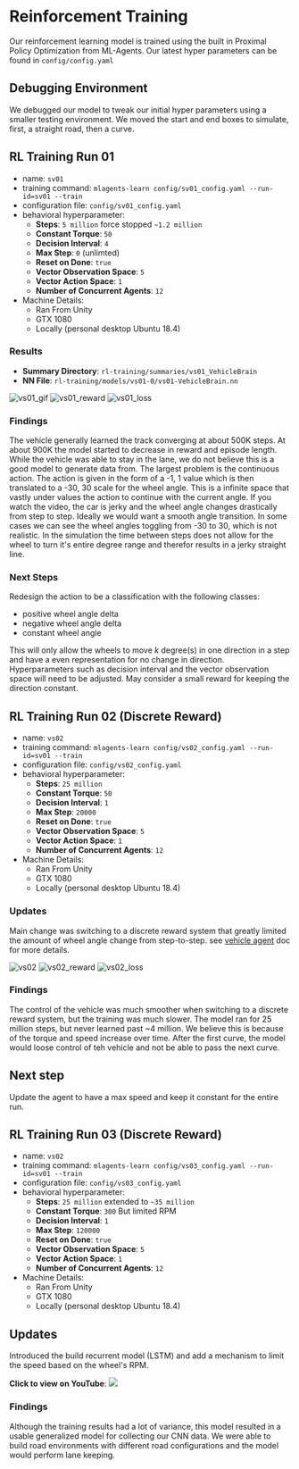# Reinforcement Training
Our reinforcement learning model is trained using the built in Proximal Policy Optimization from ML-Agents. Our latest hyper parameters can be found in `config/config.yaml` 

## Debugging Environment
We debugged our model to tweak our initial hyper parameters using a smaller testing environment. We moved the start and end boxes to simulate, first, a straight road, then a curve.

## RL Training Run 01
* name: `sv01`
* training command: `mlagents-learn config/sv01_config.yaml --run-id=sv01 --train`
* configuration file: `config/sv01_config.yaml`
* behavioral hyperparameter: 
  * **Steps**: `5 million` force stopped `~1.2 million`
  * **Constant Torque**: `50`
  * **Decision Interval**: `4`
  * **Max Step**: `0` (unlimted)
  * **Reset on Done**: `true`
  * **Vector Observation Space**: `5`
  * **Vector Action Space**: `1`
  * **Number of Concurrent Agents**: `12`
* Machine Details:
  * Ran From Unity
  * GTX 1080
  * Locally (personal desktop Ubuntu 18.4)

### Results
* **Summary Directory**: `rl-training/summaries/vs01_VehicleBrain`
* **NN File**: `rl-training/models/vs01-0/vs01-VehicleBrain.nn`


![vs01_gif](images/vs01/vs01.gif) 
![vs01_reward](images/vs01/reward_log.png) 
![vs01_loss](images/vs01/loss_log.png) 

### Findings
The vehicle generally learned the track converging at about 500K steps. At about 900K the model started to decrease in reward and episode length. While the vehicle was able to stay in the lane, we do not believe this is a good model to generate data from. The largest problem is the continuous action. The action is given in the form of a -1, 1 value which is then translated to a -30, 30 scale for the wheel angle. This is a infinite space that vastly under values the action to continue with the current angle. If you watch the video, the car is jerky and the wheel angle changes drastically from step to step. Ideally we would want a smooth angle transition. In some cases we can see the wheel angles toggling from -30 to 30, which is not realistic. In the simulation the time between steps does not allow for the wheel to turn it's entire degree range and therefor results in a jerky straight line.  

### Next Steps
Redesign the action to be a classification with the following classes:
* positive wheel angle delta
* negative wheel angle delta
* constant wheel angle

This will only allow the wheels to move *k* degree(s) in one direction in a step and have a even representation for no change in direction. Hyperparameters such as decision interval and the vector observation space will need to be adjusted. May consider a small reward for keeping the direction constant.


## RL Training Run 02 (Discrete Reward)
* name: `vs02`
* training command: `mlagents-learn config/vs02_config.yaml --run-id=sv01 --train`
* configuration file: `config/vs02_config.yaml`
* behavioral hyperparameter: 
  * **Steps**: `25 million`
  * **Constant Torque**: `50`
  * **Decision Interval**: `1`
  * **Max Step**: `20000`
  * **Reset on Done**: `true`
  * **Vector Observation Space**: `5`
  * **Vector Action Space**: `1`
  * **Number of Concurrent Agents**: `12`
* Machine Details:
  * Ran From Unity
  * GTX 1080
  * Locally (personal desktop Ubuntu 18.4)

### Updates
Main change was switching to a discrete reward system that greatly limited the amount of wheel angle change from step-to-step. see [vehicle agent](vehicle_agent.md)
doc for more details. 

![vs02](https://blainerothrock-public.s3.us-east-2.amazonaws.com/autonomous-vehicle-sim/vs02_04.gif) 
![vs02_reward](images/vs02/reward.png) 
![vs02_loss](images/vs02/policy_loss.png)  

### Findings
The control of the vehicle was much smoother when switching to a discrete reward system, but the training was much slower. The model ran for 25 million steps, but never learned past ~4 million. We believe this is because of the torque and speed increase over time. After the first curve, the model would loose control of teh vehicle and not be able to pass the next curve. 

## Next step
Update the agent to have a max speed and keep it constant for the entire run.

## RL Training Run 03 (Discrete Reward)
* name: `vs02`
* training command: `mlagents-learn config/vs03_config.yaml --run-id=sv01 --train`
* configuration file: `config/vs03_config.yaml`
* behavioral hyperparameter: 
  * **Steps**: `25 million` extended to `~35 million`
  * **Constant Torque**: `300` But limited RPM
  * **Decision Interval**: `1`
  * **Max Step**: `120000`
  * **Reset on Done**: `true`
  * **Vector Observation Space**: `5`
  * **Vector Action Space**: `1`
  * **Number of Concurrent Agents**: `12`
* Machine Details:
  * Ran From Unity
  * GTX 1080
  * Locally (personal desktop Ubuntu 18.4)

## Updates
Introduced the build recurrent model (LSTM) and add a mechanism to limit the speed based on the wheel's RPM.

**Click to view on YouTube**:
[![](http://img.youtube.com/vi/hvOFj8S42Gw/0.jpg)](http://www.youtube.com/watch?v=hvOFj8S42Gw "Lane Keeping with Discrete Action Reinforcement Learning")
   
### Findings
Although the training results had a lot of variance, this model resulted in a usable generalized model for collecting our CNN data. We were able to build road environments with different road configurations and the model would perform lane keeping. 
